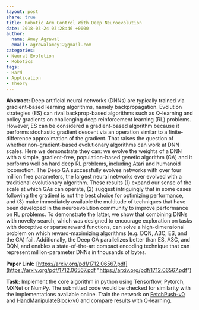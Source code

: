 ```yaml
---
layout: post
share: true
title: Robotic Arm Control With Deep Neuroevolution
date: 2018-03-24 03:28:46 +0000
author:
  name: Amey Agrawal
  email: agrawalamey12@gmail.com
categories:
- Neural Evolution
- Robotics
tags:
- Hard
- Application
- Theory
---
```

**Abstract:** Deep artificial neural networks (DNNs) are typically trained via gradient-based learning algorithms, namely backpropagation. Evolution strategies (ES) can rival backprop-based algorithms such as Q-learning and policy gradients on challenging deep reinforcement learning (RL) problems. However, ES can be considered a gradient-based algorithm because it performs stochastic gradient descent via an operation similar to a finite-difference approximation of the gradient. That raises the question of whether non-gradient-based evolutionary algorithms can work at DNN scales. Here we demonstrate they can: we evolve the weights of a DNN with a simple, gradient-free, population-based genetic algorithm (GA) and it performs well on hard deep RL problems, including Atari and humanoid locomotion. The Deep GA successfully evolves networks with over four million free parameters, the largest neural networks ever evolved with a traditional evolutionary algorithm. These results (1) expand our sense of the scale at which GAs can operate, (2) suggest intriguingly that in some cases following the gradient is not the best choice for optimizing performance, and (3) make immediately available the multitude of techniques that have been developed in the neuroevolution community to improve performance on RL problems. To demonstrate the latter, we show that combining DNNs with novelty search, which was designed to encourage exploration on tasks with deceptive or sparse reward functions, can solve a high-dimensional problem on which reward-maximizing algorithms (e.g. DQN, A3C, ES, and the GA) fail. Additionally, the Deep GA parallelizes better than ES, A3C, and DQN, and enables a state-of-the-art compact encoding technique that can represent million-parameter DNNs in thousands of bytes.

**Paper Link:** [https://arxiv.org/pdf/1712.06567.pdf](https://arxiv.org/pdf/1712.06567.pdf "https://arxiv.org/pdf/1712.06567.pdf")

**Task:** Implement the core algorithm in python using Tensorflow, Pytorch, MXNet or NumPy. The submitted code would be checked for similarity with the implementations available online. Train the network on [FetchPush-v0](https://gym.openai.com/envs/FetchPush-v0) and [HandManipulateBlock-v0](https://gym.openai.com/envs/HandManipulateBlock-v0) and compare results with Q-learning.